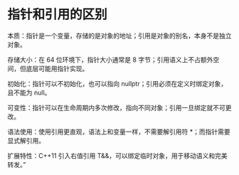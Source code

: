 # 指针和引用的区别

本质：指针是一个变量，存储的是对象的地址；引用是对象的别名，本身不是独立对象。

存储大小：在 64 位环境下，指针大小通常是 8 字节；引用语义上不占额外空间，但底层可能用指针实现。

初始化：指针可以不初始化，也可以指向 nullptr；引用必须在定义时绑定对象，且不能为 null。

可变性：指针可以在生命周期内多次修改，指向不同对象；引用一旦绑定就不可更改。

语法使用：使用引用更直观，语法上和变量一样，不需要解引用符 *；而指针需要显式解引用。

扩展特性：C++11 引入右值引用 T&&，可以绑定临时对象，用于移动语义和完美转发。”